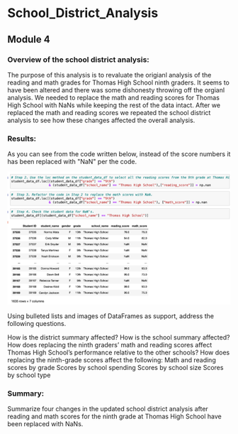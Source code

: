 # School_District_Analysis
## Module 4

### Overview of the school district analysis: 

The purpose of this analysis is to revaluate the origianl analysis of the reading and math grades for Thomas High School ninth graders. It seems to have been altered and there was some dishonesty throwing off the orgianl analysis. We needed to replace the math and reading scores for Thomas High School with NaNs while keeping the rest of the data intact. After we replaced the math and reading scores we repeated the school district analysis to see how these changes affected the overall analysis.

### Results: 

As you can see from the code written below, instead of the score numbers it has been replaced with "NaN" per the code. 

![myTest](https://github.com/nfreeman19/School_District_Analysis/blob/main/Resources/Module%204%20Results%20Snip.png)


Using bulleted lists and images of DataFrames as support, address the following questions.

How is the district summary affected?
How is the school summary affected?
How does replacing the ninth graders’ math and reading scores affect Thomas High School’s performance relative to the other schools?
How does replacing the ninth-grade scores affect the following:
Math and reading scores by grade
Scores by school spending
Scores by school size
Scores by school type

### Summary: 

Summarize four changes in the updated school district analysis after reading and math scores for the ninth grade at Thomas High School have been replaced with NaNs.
